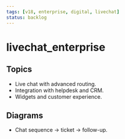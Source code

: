 ```yaml
---
tags: [v18, enterprise, digital, livechat]
status: backlog
---
```

# livechat_enterprise

## Topics
- Live chat with advanced routing.
- Integration with helpdesk and CRM.
- Widgets and customer experience.

## Diagrams
- Chat sequence -> ticket -> follow-up.






